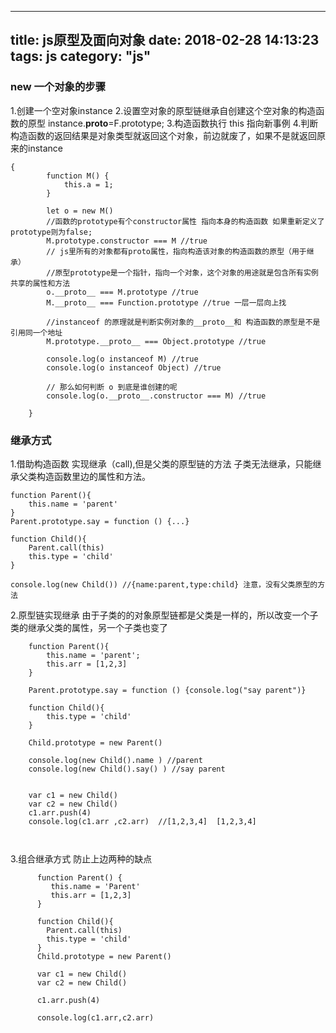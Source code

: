 
---
title: js原型及面向对象
date: 2018-02-28 14:13:23
tags: js
category: "js" 
---

### **new 一个对象的步骤**

1.创建一个空对象instance
2.设置空对象的原型链继承自创建这个空对象的构造函数的原型  instance.__proto__=F.prototype;
3.构造函数执行  this 指向新事例
4.判断构造函数的返回结果是对象类型就返回这个对象，前边就废了，如果不是就返回原来的instance


```
{
        function M() {
            this.a = 1;
        }
        
        let o = new M()
        //函数的prototype有个constructor属性 指向本身的构造函数 如果重新定义了prototype则为false;  
        M.prototype.constructor === M //true
        // js里所有的对象都有proto属性，指向构造该对象的构造函数的原型（用于继承）
        //原型prototype是一个指针，指向一个对象，这个对象的用途就是包含所有实例共享的属性和方法    
        o.__proto__ === M.prototype //true
        M.__proto__ === Function.prototype //true 一层一层向上找
            
        //instanceof 的原理就是判断实例对象的__proto__和 构造函数的原型是不是引用同一个地址
        M.prototype.__proto__ === Object.prototype //true
        
        console.log(o instanceof M) //true
        console.log(o instanceof Object) //true

        // 那么如何判断 o 到底是谁创建的呢                                
        console.log(o.__proto__.constructor === M) //true

    }

```

### **继承方式**

1.借助构造函数 实现继承（call),但是父类的原型链的方法 子类无法继承，只能继承父类构造函数里边的属性和方法。


```
function Parent(){
    this.name = 'parent'
}
Parent.prototype.say = function () {...}

function Child(){
    Parent.call(this)
    this.type = 'child'
}

console.log(new Child()) //{name:parent,type:child} 注意，没有父类原型的方法
```

2.原型链实现继承 由于子类的的对象原型链都是父类是一样的，所以改变一个子类的继承父类的属性，另一个子类也变了

```
    function Parent(){
        this.name = 'parent';
        this.arr = [1,2,3]
    }
    
    Parent.prototype.say = function () {console.log("say parent")}
    
    function Child(){
        this.type = 'child'
    }

    Child.prototype = new Parent()
    
    console.log(new Child().name ) //parent
    console.log(new Child().say() ) //say parent


    var c1 = new Child()
    var c2 = new Child()
    c1.arr.push(4)
    console.log(c1.arr ,c2.arr)  //[1,2,3,4]  [1,2,3,4]



```

3.组合继承方式  防止上边两种的缺点
```
      function Parent() {
         this.name = 'Parent'
         this.arr = [1,2,3]
      }

      function Child(){
        Parent.call(this)
        this.type = 'child'
      }
      Child.prototype = new Parent()

      var c1 = new Child()
      var c2 = new Child()

      c1.arr.push(4)

      console.log(c1.arr,c2.arr)
```